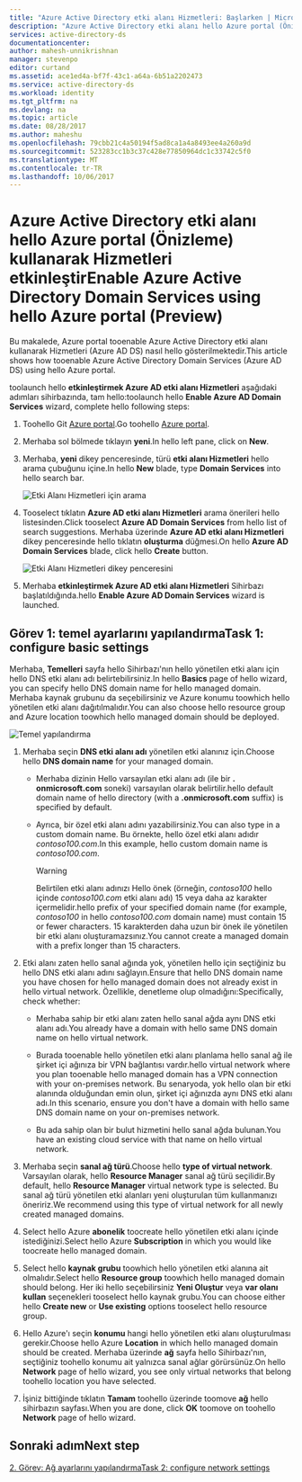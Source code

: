 ```yaml
---
title: "Azure Active Directory etki alanı Hizmetleri: Başlarken | Microsoft Docs"
description: "Azure Active Directory etki alanı hello Azure portal (Önizleme) kullanarak Hizmetleri etkinleştir"
services: active-directory-ds
documentationcenter: 
author: mahesh-unnikrishnan
manager: stevenpo
editor: curtand
ms.assetid: ace1ed4a-bf7f-43c1-a64a-6b51a2202473
ms.service: active-directory-ds
ms.workload: identity
ms.tgt_pltfrm: na
ms.devlang: na
ms.topic: article
ms.date: 08/28/2017
ms.author: maheshu
ms.openlocfilehash: 79cbb21c4a50194f5ad8ca1a4a8493ee4a260a9d
ms.sourcegitcommit: 523283cc1b3c37c428e77850964dc1c33742c5f0
ms.translationtype: MT
ms.contentlocale: tr-TR
ms.lasthandoff: 10/06/2017
---
```

# <a name="enable-azure-active-directory-domain-services-using-hello-azure-portal-preview"></a><span data-ttu-id="bbff3-103">Azure Active Directory etki alanı hello Azure portal (Önizleme) kullanarak Hizmetleri etkinleştir</span><span class="sxs-lookup"><span data-stu-id="bbff3-103">Enable Azure Active Directory Domain Services using hello Azure portal (Preview)</span></span>
<span data-ttu-id="bbff3-104">Bu makalede, Azure portal tooenable Azure Active Directory etki alanı kullanarak Hizmetleri (Azure AD DS) nasıl hello gösterilmektedir.</span><span class="sxs-lookup"><span data-stu-id="bbff3-104">This article shows how tooenable Azure Active Directory Domain Services (Azure AD DS) using hello Azure portal.</span></span>


<span data-ttu-id="bbff3-105">toolaunch hello **etkinleştirmek Azure AD etki alanı Hizmetleri** aşağıdaki adımları sihirbazında, tam hello:</span><span class="sxs-lookup"><span data-stu-id="bbff3-105">toolaunch hello **Enable Azure AD Domain Services** wizard, complete hello following steps:</span></span>

1. <span data-ttu-id="bbff3-106">Toohello Git [Azure portal](https://portal.azure.com).</span><span class="sxs-lookup"><span data-stu-id="bbff3-106">Go toohello [Azure portal](https://portal.azure.com).</span></span>
2. <span data-ttu-id="bbff3-107">Merhaba sol bölmede tıklayın **yeni**.</span><span class="sxs-lookup"><span data-stu-id="bbff3-107">In hello left pane, click on **New**.</span></span>
3. <span data-ttu-id="bbff3-108">Merhaba, **yeni** dikey penceresinde, türü **etki alanı Hizmetleri** hello arama çubuğunu içine.</span><span class="sxs-lookup"><span data-stu-id="bbff3-108">In hello **New** blade, type **Domain Services** into hello search bar.</span></span>

    ![Etki Alanı Hizmetleri için arama](./media/getting-started/search-domain-services.png)

4. <span data-ttu-id="bbff3-110">Tooselect tıklatın **Azure AD etki alanı Hizmetleri** arama önerileri hello listesinden.</span><span class="sxs-lookup"><span data-stu-id="bbff3-110">Click tooselect **Azure AD Domain Services** from hello list of search suggestions.</span></span> <span data-ttu-id="bbff3-111">Merhaba üzerinde **Azure AD etki alanı Hizmetleri** dikey penceresinde hello tıklatın **oluşturma** düğmesi.</span><span class="sxs-lookup"><span data-stu-id="bbff3-111">On hello **Azure AD Domain Services** blade, click hello **Create** button.</span></span>

    ![Etki Alanı Hizmetleri dikey penceresini](./media/getting-started/domain-services-blade.png)

5. <span data-ttu-id="bbff3-113">Merhaba **etkinleştirmek Azure AD etki alanı Hizmetleri** Sihirbazı başlatıldığında.</span><span class="sxs-lookup"><span data-stu-id="bbff3-113">hello **Enable Azure AD Domain Services** wizard is launched.</span></span>


## <a name="task-1-configure-basic-settings"></a><span data-ttu-id="bbff3-114">Görev 1: temel ayarlarını yapılandırma</span><span class="sxs-lookup"><span data-stu-id="bbff3-114">Task 1: configure basic settings</span></span>
<span data-ttu-id="bbff3-115">Merhaba, **Temelleri** sayfa hello Sihirbazı'nın hello yönetilen etki alanı için hello DNS etki alanı adı belirtebilirsiniz.</span><span class="sxs-lookup"><span data-stu-id="bbff3-115">In hello **Basics** page of hello wizard, you can specify hello DNS domain name for hello managed domain.</span></span> <span data-ttu-id="bbff3-116">Merhaba kaynak grubunu da seçebilirsiniz ve Azure konumu toowhich hello yönetilen etki alanı dağıtılmalıdır.</span><span class="sxs-lookup"><span data-stu-id="bbff3-116">You can also choose hello resource group and Azure location toowhich hello managed domain should be deployed.</span></span>

![Temel yapılandırma](./media/getting-started/domain-services-blade-basics.png)

1. <span data-ttu-id="bbff3-118">Merhaba seçin **DNS etki alanı adı** yönetilen etki alanınız için.</span><span class="sxs-lookup"><span data-stu-id="bbff3-118">Choose hello **DNS domain name** for your managed domain.</span></span>

   * <span data-ttu-id="bbff3-119">Merhaba dizinin Hello varsayılan etki alanı adı (ile bir **. onmicrosoft.com** soneki) varsayılan olarak belirtilir.</span><span class="sxs-lookup"><span data-stu-id="bbff3-119">hello default domain name of hello directory (with a **.onmicrosoft.com** suffix) is specified by default.</span></span>

   * <span data-ttu-id="bbff3-120">Ayrıca, bir özel etki alanı adını yazabilirsiniz.</span><span class="sxs-lookup"><span data-stu-id="bbff3-120">You can also type in a custom domain name.</span></span> <span data-ttu-id="bbff3-121">Bu örnekte, hello özel etki alanı adıdır *contoso100.com*.</span><span class="sxs-lookup"><span data-stu-id="bbff3-121">In this example, hello custom domain name is *contoso100.com*.</span></span>

     > [!WARNING]
     > <span data-ttu-id="bbff3-122">Belirtilen etki alanı adınızı Hello önek (örneğin, *contoso100* hello içinde *contoso100.com* etki alanı adı) 15 veya daha az karakter içermelidir.</span><span class="sxs-lookup"><span data-stu-id="bbff3-122">hello prefix of your specified domain name (for example, *contoso100* in hello *contoso100.com* domain name) must contain 15 or fewer characters.</span></span> <span data-ttu-id="bbff3-123">15 karakterden daha uzun bir önek ile yönetilen bir etki alanı oluşturamazsınız.</span><span class="sxs-lookup"><span data-stu-id="bbff3-123">You cannot create a managed domain with a prefix longer than 15 characters.</span></span>
     >
     >

2. <span data-ttu-id="bbff3-124">Etki alanı zaten hello sanal ağında yok, yönetilen hello için seçtiğiniz bu hello DNS etki alanı adını sağlayın.</span><span class="sxs-lookup"><span data-stu-id="bbff3-124">Ensure that hello DNS domain name you have chosen for hello managed domain does not already exist in hello virtual network.</span></span> <span data-ttu-id="bbff3-125">Özellikle, denetleme olup olmadığını:</span><span class="sxs-lookup"><span data-stu-id="bbff3-125">Specifically, check whether:</span></span>

   * <span data-ttu-id="bbff3-126">Merhaba sahip bir etki alanı zaten hello sanal ağda aynı DNS etki alanı adı.</span><span class="sxs-lookup"><span data-stu-id="bbff3-126">You already have a domain with hello same DNS domain name on hello virtual network.</span></span>

   * <span data-ttu-id="bbff3-127">Burada tooenable hello yönetilen etki alanı planlama hello sanal ağ ile şirket içi ağınıza bir VPN bağlantısı vardır.</span><span class="sxs-lookup"><span data-stu-id="bbff3-127">hello virtual network where you plan tooenable hello managed domain has a VPN connection with your on-premises network.</span></span> <span data-ttu-id="bbff3-128">Bu senaryoda, yok hello olan bir etki alanında olduğundan emin olun, şirket içi ağınızda aynı DNS etki alanı adı.</span><span class="sxs-lookup"><span data-stu-id="bbff3-128">In this scenario, ensure you don't have a domain with hello same DNS domain name on your on-premises network.</span></span>

   * <span data-ttu-id="bbff3-129">Bu ada sahip olan bir bulut hizmetini hello sanal ağda bulunan.</span><span class="sxs-lookup"><span data-stu-id="bbff3-129">You have an existing cloud service with that name on hello virtual network.</span></span>

3. <span data-ttu-id="bbff3-130">Merhaba seçin **sanal ağ türü**.</span><span class="sxs-lookup"><span data-stu-id="bbff3-130">Choose hello **type of virtual network**.</span></span> <span data-ttu-id="bbff3-131">Varsayılan olarak, hello **Resource Manager** sanal ağ türü seçilidir.</span><span class="sxs-lookup"><span data-stu-id="bbff3-131">By default, hello **Resource Manager** virtual network type is selected.</span></span> <span data-ttu-id="bbff3-132">Bu sanal ağ türü yönetilen etki alanları yeni oluşturulan tüm kullanmanızı öneririz.</span><span class="sxs-lookup"><span data-stu-id="bbff3-132">We recommend using this type of virtual network for all newly created managed domains.</span></span>

4. <span data-ttu-id="bbff3-133">Select hello Azure **abonelik** toocreate hello yönetilen etki alanı içinde istediğinizi.</span><span class="sxs-lookup"><span data-stu-id="bbff3-133">Select hello Azure **Subscription** in which you would like toocreate hello managed domain.</span></span>

5. <span data-ttu-id="bbff3-134">Select hello **kaynak grubu** toowhich hello yönetilen etki alanına ait olmalıdır.</span><span class="sxs-lookup"><span data-stu-id="bbff3-134">Select hello **Resource group** toowhich hello managed domain should belong.</span></span> <span data-ttu-id="bbff3-135">Her iki hello seçebilirsiniz **Yeni Oluştur** veya **var olanı kullan** seçenekleri tooselect hello kaynak grubu.</span><span class="sxs-lookup"><span data-stu-id="bbff3-135">You can choose either hello **Create new** or **Use existing** options tooselect hello resource group.</span></span>

6. <span data-ttu-id="bbff3-136">Hello Azure'ı seçin **konumu** hangi hello yönetilen etki alanı oluşturulması gerekir.</span><span class="sxs-lookup"><span data-stu-id="bbff3-136">Choose hello Azure **Location** in which hello managed domain should be created.</span></span> <span data-ttu-id="bbff3-137">Merhaba üzerinde **ağ** sayfa hello Sihirbazı'nın, seçtiğiniz toohello konumu ait yalnızca sanal ağlar görürsünüz.</span><span class="sxs-lookup"><span data-stu-id="bbff3-137">On hello **Network** page of hello wizard, you see only virtual networks that belong toohello location you have selected.</span></span>

7. <span data-ttu-id="bbff3-138">İşiniz bittiğinde tıklatın **Tamam** toohello üzerinde toomove **ağ** hello sihirbazın sayfası.</span><span class="sxs-lookup"><span data-stu-id="bbff3-138">When you are done, click **OK** toomove on toohello **Network** page of hello wizard.</span></span>


## <a name="next-step"></a><span data-ttu-id="bbff3-139">Sonraki adım</span><span class="sxs-lookup"><span data-stu-id="bbff3-139">Next step</span></span>
[<span data-ttu-id="bbff3-140">2. Görev: Ağ ayarlarını yapılandırma</span><span class="sxs-lookup"><span data-stu-id="bbff3-140">Task 2: configure network settings</span></span>](active-directory-ds-getting-started-network.md)
